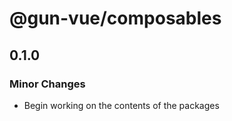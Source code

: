 # @gun-vue/composables

## 0.1.0
### Minor Changes

- Begin working on the contents of the packages
